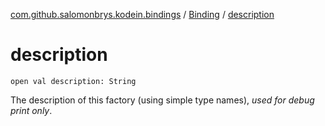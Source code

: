 [com.github.salomonbrys.kodein.bindings](../index.md) / [Binding](index.md) / [description](.)

# description

`open val description: String`

The description of this factory (using simple type names), *used for debug print only*.

